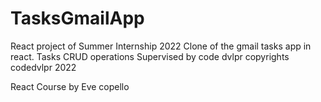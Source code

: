 # TasksGmailApp

React project of Summer Internship 2022
Clone of the gmail tasks app in react.
Tasks CRUD operations
Supervised by code dvlpr
copyrights codedvlpr 2022

React Course by Eve copello
